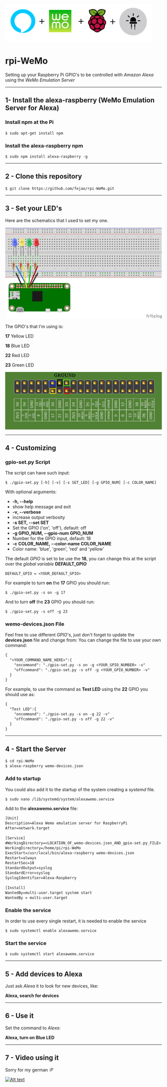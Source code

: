 ![Alt text](pics/rpi-WeMo_Logo.png?raw=true "rpi-WeMo logo")

rpi-WeMo
===============
Setting up your Raspberry Pi GPIO's to be controlled with *Amazon Alexa* using the *WeMo Emulation Server*
_____________________________________________

## 1- Install the alexa-raspberry (WeMo Emulation Server for Alexa)

### Install npm at the Pi
```
$ sudo apt-get install npm
```

### Install the alexa-raspberry npm
```
$ sudo npm install alexa-raspberry -g
```
_____________________________________________
## 2 - Clone this repository
```
$ git clone https://github.com/fejao/rpi-WeMo.git
```
_____________________________________________
## 3 - Set your LED's
Here are the schematics that I used to set my one.

![Alt text](pics/WeMo_01_bb.png?raw=true "Raspberry Connections 1")

The GPIO's that I'm using is:

**17** Yellow LED

**18** Blue LED

**22** Red LED

**23** Green LED

![Alt text](pics/GPIO_pins_output.png?raw=true "Raspberry Connections 2")

_____________________________________________
## 4 - Customizing

### gpio-set.py Script
The script can have such input:
```
$ ./gpio-set.py [-h] [-v] [-s SET_LED] [-g GPIO_NUM] [-c COLOR_NAME]
```

With optional arguments:

*  **-h, --help**
  * show help message and exit
*  **-v, --verbose**
  * increase output verbosity
*  **-s SET, --set SET**
  * Set the GPIO ('on', 'off'), default: off
*  **-g GPIO_NUM, --gpio-num GPIO_NUM**
  * Number for the GPIO input, default: 18
*  **-c COLOR_NAME, --color-name COLOR_NAME**
  * Color name: 'blue', 'green', 'red' and 'yellow'

The default *GPIO* is set to be use the **18**, you can change this at the script over the *global variable* **DEFAULT_GPIO**

```
DEFAULT_GPIO = <YOUR_DEFAULT_GPIO>
```

For example to turn **on** the **17** GPIO you should run:
```
$ ./gpio-set.py -s on -g 17
```

And to turn **off** the **23** GPIO you should run:
```
$ ./gpio-set.py -s off -g 23
```

### wemo-devices.json File

Feel free to use different *GPIO's*, just don't forget to update the **devices.json** file and change from:
You can change the file to use your own command:

```
{
  "<YOUR_COMMAND_NAME_HERE>":{
    "oncommand": "./gpio-set.py -s on -g <YOUR_GPIO_NUMBER> -v"
    "offcommand": "./gpio-set.py -s off -g <YOUR_GPIO_NUMBER> -v"
  }
}
```

For example, to use the command as **Test LED** using the **22** GPIO you should use as:
```
{
  "Test LED":{
    "oncommand": "./gpio-set.py -s on -g 22 -v"
    "offcommand": "./gpio-set.py -s off -g 22 -v"
  }
}
```

_____________________________________________
## 4 - Start the Server
```
$ cd rpi-WeMo
$ alexa-raspberry wemo-devices.json
```

### Add to startup
You could also add it to the startup of the system creating a *systemd* file.

```
$ sudo nano /lib/systemd/system/alexawemo.service
```

Add to the **alexawemo.service** file:

```
[Unit]
Description=Alexa Wemo emulation server for RaspberryPi
After=network.target

[Service]
#WorkingDirectory=<LOCATION_OF_wemo-devices.json_AND_gpio-set.py_FILE>
WorkingDirectory=/home/pi/rpi-WeMo
ExecStart=/usr/local/bin/alexa-raspberry wemo-devices.json
Restart=always
RestartSec=10
StandardOutput=syslog
StandardError=syslog
SyslogIdentifier=Alexa-Raspberry

[Install]
WantedBy=multi-user.target system start
WantedBy = multi-user.target
```

### Enable the service
In order to use every single restart, it is needed to enable the service
```
$ sudo systemctl enable alexawemo.service
```

### Start the service
```
$ sudo systemctl start alexawemo.service
```
_____________________________________________
## 5 - Add devices to Alexa
Just ask *Alexa* it to look for new devices, like:

**Alexa, search for devices**

_____________________________________________
## 6 - Use it
Set the command to *Alexa*:

**Alexa, turn on Blue LED**

_____________________________________________
## 7 - Video using it
Sorry for my german *:P*

[![Alt text](https://img.youtube.com/vi/9fiR6n89Ilc/0.jpg)](https://www.youtube.com/watch?v=9fiR6n89Ilc)

